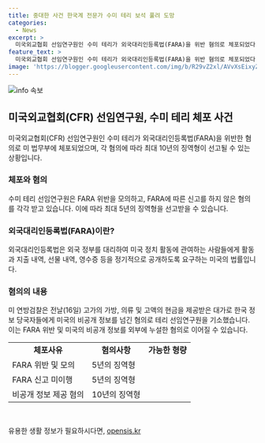 ```yaml
---
title: 중대한 사건 한국계 전문가 수미 테리 보석 풀려 도망
categories:
  - News
excerpt: >
  미국외교협회 선임연구원인 수미 테리가 외국대리인등록법(FARA)을 위반 혐의로 체포되었다. FARA 위반과 신고 미비 혐의를 받고 있으며, 최대 5년의 징역형을 받을 수 있다. 이 법은 외국 정부를 대표해 미국 정치 활동에 관여하는 대리인의 활동과 지출 내역을 공개하도록 요구한다. 테리 연구원은 미국의 비공개 정보를 한국 정보 당국자에게 전달한 혐의도 받았다. (150자)
feature_text: >
  미국외교협회 선임연구원인 수미 테리가 외국대리인등록법(FARA)을 위반 혐의로 체포되었다. FARA 위반과 신고 미비 혐의를 받고 있으며, 최대 5년의 징역형을 받을 수 있다. 이 법은 외국 정부를 대표해 미국 정치 활동에 관여하는 대리인의 활동과 지출 내역을 공개하도록 요구한다. 테리 연구원은 미국의 비공개 정보를 한국 정보 당국자에게 전달한 혐의도 받았다. (150자)
image: 'https://blogger.googleusercontent.com/img/b/R29vZ2xl/AVvXsEixyZcFfHzMRdzZMjFBmAUKJYCLCGyLL1o632UiGVXcaFdKo_bkvkuCioo0uUKlGfBVcT3P84aROyZIXSBEx3Aw5nCQ3pTgDom1WDC4m8eifvWiAmWEEVb4x6G_l8C0QH225ldMjyaFvpxGEBGNO37VmDTDMHGhJPq73UglMfDca1-0aw/s1600/blogspot.png'
---
```


<p><img src="https://blogger.googleusercontent.com/img/b/R29vZ2xl/AVvXsEixyZcFfHzMRdzZMjFBmAUKJYCLCGyLL1o632UiGVXcaFdKo_bkvkuCioo0uUKlGfBVcT3P84aROyZIXSBEx3Aw5nCQ3pTgDom1WDC4m8eifvWiAmWEEVb4x6G_l8C0QH225ldMjyaFvpxGEBGNO37VmDTDMHGhJPq73UglMfDca1-0aw/s1600/blogspot.png" alt="info 속보" /></p>

<h2 data-ke-size="size26">미국외교협회(CFR) 선임연구원, 수미 테리 체포 사건</h2>

<p data-ke-size="size16">미국외교협회(CFR) 선임연구원인 수미 테리가 외국대리인등록법(FARA)을 위반한 혐의로 미 법무부에 체포되었으며, 각 혐의에 따라 최대 10년의 징역형이 선고될 수 있는 상황입니다.</p>

<h3>체포와 혐의</h3>

<p data-ke-size="size16">수미 테리 선임연구원은 FARA 위반을 모의하고, FARA에 따른 신고를 하지 않은 혐의를 각각 받고 있습니다. 이에 따라 최대 5년의 징역형을 선고받을 수 있습니다.</p>

<h3>외국대리인등록법(FARA)이란?</h3>

<p data-ke-size="size16">외국대리인등록법은 외국 정부를 대리하여 미국 정치 활동에 관여하는 사람들에게 활동과 지출 내역, 선물 내역, 영수증 등을 정기적으로 공개하도록 요구하는 미국의 법률입니다.</p>

<h3>혐의의 내용</h3>

<p data-ke-size="size16">미 연방검찰은 전날(16일) 고가의 가방, 의류 및 고액의 현금을 제공받은 대가로 한국 정보 당국자들에게 미국의 비공개 정보를 넘긴 혐의로 테리 선임연구원을 기소했습니다. 이는 FARA 위반 및 미국의 비공개 정보를 외부에 누설한 혐의로 이어질 수 있습니다.</p>

<table>
  <tr>
    <td style="text-align: center; height: 17px;"><b>체포사유</b></td>
    <td style="text-align: center; height: 17px;"><b>혐의사항</b></td>
    <td style="text-align: center; height: 17px;"><b>가능한 형량</b></td>
  </tr>
  <tr>
    <td data-ke-size="size16">FARA 위반 및 모의</td>
    <td data-ke-size="size16">5년의 징역형</td>
  </tr>
  <tr>
    <td data-ke-size="size16">FARA 신고 미이행</td>
    <td data-ke-size="size16">5년의 징역형</td>
  </tr>
  <tr>
    <td data-ke-size="size16">비공개 정보 제공 혐의</td>
    <td data-ke-size="size16">10년의 징역형</td>
  </tr>
</table>

<p data-ke-size="size16">&nbsp;</p>
유용한 생활 정보가 필요하시다면, <a href="https://opensis.kr" rel="dofollow">opensis.kr</a>


